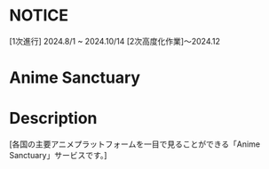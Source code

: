 # NOTICE
[1次進行] 2024.8/1 ~ 2024.10/14
[2次高度化作業]〜2024.12

# Anime Sanctuary

# Description
[各国の主要アニメプラットフォームを一目で見ることができる「Anime Sanctuary」サービスです。]
